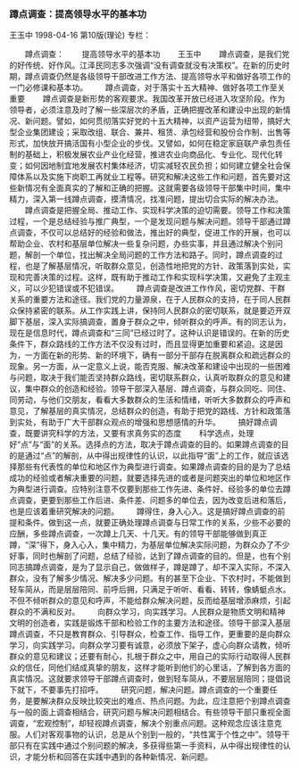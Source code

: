 ### 蹲点调查：提高领导水平的基本功
王玉中
1998-04-16
第10版(理论)
专栏：

　　蹲点调查：
　　提高领导水平的基本功
　　王玉中
　　蹲点调查，是我们党的好传统、好作风。江泽民同志多次强调“没有调查就没有决策权”。在新的历史时期，蹲点调查仍然是各级领导干部改进工作方法、提高领导水平和做好各项工作的一门必修课和基本功。
　　蹲点调查，对于落实十五大精神、做好各项工作至关重要
　　蹲点调查是新形势的客观要求。我国改革开放已经进入攻坚阶段。作为领导者，必须注意及时了解一些深层次的矛盾，正确把握改革和建设中出现的新情况、新问题。譬如，如何贯彻落实好党的十五大精神，以资产运营为纽带，搞好大型企业集团建设；采取改组、联合、兼并、租赁、承包经营和股份合作制、出售等形式，加快放开搞活国有小型企业的步伐。又譬如，如何在稳定家庭联产承包责任制的基础上，积极发展农业产业化经营，推进农业向商品化、专业化、现代化转变；如何因地制宜地发展农村集体经济，切实减轻农民负担；如何建立健全社会保障体系以及实施下岗职工再就业工程等。研究和解决这些工作和问题，首先要对这些新情况有全面真实的了解和正确的把握。这就需要各级领导干部集中时间，集中精力，深入第一线蹲点调查，摸清情况，找准问题，提出切合实际的解决办法。
　　蹲点调查是把握全局、推动工作、实现科学决策的迫切需要。领导工作和决策过程，一个是总结经验与推广典型，一个是发现问题与解决问题。领导干部通过蹲点调查，不仅可以总结好的经验和做法，推出好的典型，促进工作的开展，也可以帮助企业、农村和基层单位解决一些复杂问题，办些实事，并且通过解决个别问题，解剖一个单位，找出解决全局问题的工作方法和路子。同时，蹲点调查的过程，也是了解基层情况，听取群众意见，创造性地把党的方针、政策落到实处，实现和完善决策的过程。这样，既有助于推动工作和实现科学决策，又避免了主观主义，可以少犯错误或不犯错误。
　　蹲点调查是改进工作作风，密切党群、干群关系的重要方法和途径。我们党的力量源泉，在于人民群众的支持，在于同人民群众保持紧密的联系。从工作实践上讲，保持同人民群众的密切联系，就是要迈开双脚下基层，深入实际搞调查，置身于群众之中，倾听群众的呼声。有的同志认为，现在是信息时代，蹲点调查和“三同”已经过时了。这种认识是错误的。在新的历史条件下，群众路线的工作方法不仅没有过时，而且显得更加重要和紧迫。这是因为，一方面在新的形势、新的环境下，确有一部分干部存在脱离群众和疏远群众的现象。另一方面，从一定意义上说，能否克服、解决改革和建设中出现的一些困难与问题，取决于我们能否坚持群众路线，密切联系群众，认真听取群众的意见和建议，集中群众的创造和经验。领导干部深入基层、蹲点调查，与群众同吃、同住、同劳动，与他们交朋友，看看大多数群众的生活和情绪，听听大多数群众的呼声和意见，了解基层的真实情况，总结群众的创造，有助于把党的路线、方针和政策落到实处，有助于广大干部群众观点的增强和思想感情的升华。
　　搞好蹲点调查，既要讲究科学的方法，又要有求真务实的态度
　　科学选点，处理好“点”与“面”的关系。选择点的方法，取决于蹲点调查的目的。如果蹲点调查的目的是通过“点”的解剖，从中得出规律性的认识，以此指导“面”上的工作，就应该选择那些有代表性的单位和地区作为典型进行调查。如果蹲点调查的目的是为了总结成功的经验或者解决重要的问题，就要选择先进的或者是问题突出的单位和地区作为典型进行调查。应特别注意不仅要到那些工作先进、条件好、经验多的单位去蹲点调查，更要到那些工作后进、条件差、问题多的单位去，因为改变后进和落后，也是应该着重研究解决的问题。
　　蹲得住，身入心入。这是搞好蹲点调查的前提和条件。做到这一点，就要正确处理蹲点调查与日常工作的关系，少些不必要的应酬，多些蹲点调查，一次蹲上几天、十几天。有的领导干部能够做到真正蹲，“深”得下，身入心入，集中精力，为基层单位解决实际问题，为群众办了不少好事，同时也解剖了问题，总结了经验，达到了蹲点调查的目的。但是，也有个别同志搞蹲点调查，是为了显示自己，做做样子，蹲是蹲了，却不深入实际，不深入群众，没有了解多少情况、解决多少问题。有的甚至下企业、下农村时，不能做到轻车简从，而是层层陪同、前呼后拥，只满足于听听、看看、转转，像蜻蜓点水。不但不倾听群众的意见和呼声，不能给群众解决问题，反而给基层增添麻烦，引起群众的不满和反对。
　　向群众学习，向实践学习。人民群众是物质文明和精神文明的创造者，实践是锻炼干部和检验工作的主要方法和途径。领导干部深入基层蹲点调查，不只是教育群众、引导群众，检查工作、指导工作，更重要的是向群众学习，向实践学习。向群众学习要有诚意，必须放下架子，虚心向群众请教，倾听群众的意见和建议；还要有耐心，扎根于群众之中，用自己的实际行动取得人民群众的信任，同他们结成真挚的朋友，这样才能听到他们的心里话，了解到各方面的真实情况。这就要求领导干部蹲点调查时，做到轻车简从，不要层层陪同；提倡说下就下，不要事先打招呼。
　　研究问题，解决问题。蹲点调查的一个重要任务，是要解决群众反映比较突出的难点、热点问题。为此，应注意把个别蹲点调查与一般的面上调查相结合，研究问题与解决问题相结合。有些领导干部只重视全面调查，“宏观控制”，却轻视蹲点调查，解决个别重点问题。这种观念应该注意克服。人们对客观事物的认识，总是从个别到一般的，“共性寓于个性之中”。领导干部只有在实践中通过个别问题的解决，多获得些第一手资料，从中得出规律性的认识，才能分析和回答在实践中遇到的各种新情况、新问题。
